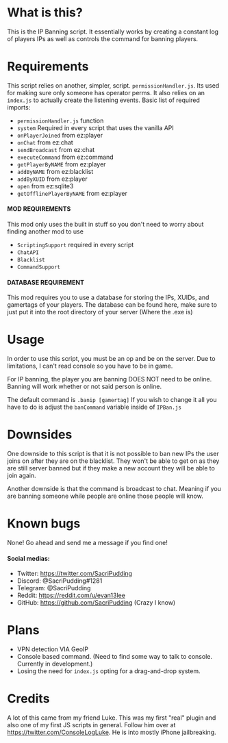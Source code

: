 # What is this?
This is the IP Banning script. It essentially works by creating a constant log of players IPs as well as controls
the command for banning players.

# Requirements
This script relies on another, simpler, script. `permissionHandler.js`. Its used for making sure only someone
has operator perms. It also relies on an `index.js` to actually create the listening events.
Basic list of required imports:
- `permissionHandler.js` function   
- `system` Required in every script that uses the vanilla API
- `onPlayerJoined` from ez:player
- `onChat` from ez:chat
- `sendBroadcast` from ez:chat
- `executeCommand` from ez:command
- `getPlayerByNAME` from ez:player
- `addByNAME` from ez:blacklist
- `addByXUID` from ez:player
- `open` from ez:sqlite3  
- `getOfflinePlayerByNAME` from ez:player

#### MOD REQUIREMENTS
This mod only uses the built in stuff so you don't need to worry about finding another mod to use
- `ScriptingSupport` required in every script
- `ChatAPI`
- `Blacklist` 
- `CommandSupport`

#### DATABASE REQUIREMENT
This mod requires you to use a database for storing the IPs, XUIDs, and gamertags of your players.
The database can be found here, make sure to just put it into the root directory of your server (Where the .exe is)

# Usage
In order to use this script, you must be an op and be on the server. Due to limitations, I can't read console
so you have to be in game.

For IP banning, the player you are banning DOES NOT need to be online. Banning will work whether or not said
person is online.

The default command is `.banip [gamertag]`
If you wish to change it all you have to do is adjust the `banCommand` variable inside of `IPBan.js`

# Downsides
One downside to this script is that it is not possible to ban new IPs the user joins on after they are on
the blacklist. They won't be able to get on as they are still server banned but if they make a new account
they will be able to join again.

Another downside is that the command is broadcast to chat. Meaning if you are banning someone while people are online those people will know.

# Known bugs
None! Go ahead and send me a message if you find one!
#### Social medias:
- Twitter: https://twitter.com/SacriPudding
- Discord: @SacriPudding#1281
- Telegram: @SacriPudding
- Reddit: https://reddit.com/u/evan13lee
- GitHub: https://github.com/SacriPudding (Crazy I know)

# Plans
- VPN detection VIA GeoIP
- Console based command. (Need to find some way to talk to console. Currently in development.) 
- Losing the need for `index.js` opting for a drag-and-drop system.

# Credits
A lot of this came from my friend Luke. This was my first "real" plugin and also one of my first JS scripts
in general. Follow him over at https://twitter.com/ConsoleLogLuke. He is into mostly iPhone jailbreaking.
